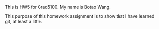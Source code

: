 This is HW5 for Grad5100.  My name is Botao Wang.
 
This purpose of this homework assignment is to show that I have learned git,
at least a little.
 
